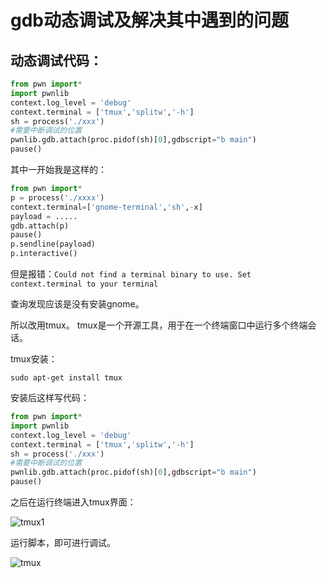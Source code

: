 # gdb动态调试及解决其中遇到的问题

## 动态调试代码：

```python
from pwn import*
import pwnlib
context.log_level = 'debug'
context.terminal = ['tmux','splitw','-h']
sh = process('./xxx')
#需要中断调试的位置
pwnlib.gdb.attach(proc.pidof(sh)[0],gdbscript="b main")
pause()

```

其中一开始我是这样的：

```python
from pwn import*  
p = process('./xxxx')  
context.terminal=['gnome-terminal','sh',-x]
payload = .....  
gdb.attach(p)  
pause()  
p.sendline(payload)  
p.interactive()  
```

但是报错：`Could not find a terminal binary to use. Set context.terminal to your terminal`

查询发现应该是没有安装gnome。

所以改用tmux。 tmux是一个开源工具，用于在一个终端窗口中运行多个终端会话。

tmux安装：

```
sudo apt-get install tmux
```

安装后这样写代码：

```python
from pwn import*
import pwnlib
context.log_level = 'debug'
context.terminal = ['tmux','splitw','-h']
sh = process('./xxx')
#需要中断调试的位置
pwnlib.gdb.attach(proc.pidof(sh)[0],gdbscript="b main")
pause()
```

之后在运行终端进入tmux界面：

![tmux1](C:\Users\陈泽培\Desktop\学习用图\tmux1.png)

运行脚本，即可进行调试。

![tmux](C:\Users\陈泽培\Desktop\学习用图\tmux.png)